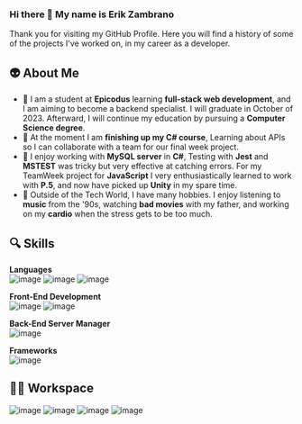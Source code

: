 ### Hi there 👋 My name is Erik Zambrano 

Thank you for visiting my GitHub Profile. Here you will find a history of some of the projects I've worked on, in my career as a developer.

👽️ About Me
---
- 🌱 I am a student at **Epicodus** learning **full-stack web development**, and I am aiming to become a backend specialist. I will graduate in October of 2023. Afterward, I will continue my education by pursuing a **Computer Science degree**.
- 🔭 At the moment I am **finishing up my C# course**, Learning about APIs so I can collaborate with a team for our final week project.
- 👔 I enjoy working with **MySQL server** in **C#**, Testing with **Jest** and **MSTEST** was tricky but very effective at catching errors. For my TeamWeek project for **JavaScript** I very enthusiastically learned to work with **P.5**, and now have picked up **Unity** in my spare time. 
- 🧵 Outside of the Tech World, I have many hobbies. I enjoy listening to **music** from the '90s, watching **bad movies** with my father, and working on my **cardio** when the stress gets to be too much.

🔍️ Skills
---
**Languages** <br>
![image](https://img.shields.io/badge/HTML5-E34F26?style=for-the-badge&logo=html5&logoColor=white) ![image](https://img.shields.io/badge/JavaScript-F7DF1E?style=for-the-badge&logo=javascript&logoColor=black)  ![image](https://img.shields.io/badge/C%23-239120?style=for-the-badge&logo=c-sharp&logoColor=white) 

**Front-End Development** <br>
![image](https://img.shields.io/badge/CSS3-1572B6?style=for-the-badge&logo=css3&logoColor=white) ![image](https://img.shields.io/badge/Bootstrap-563D7C?style=for-the-badge&logo=bootstrap&logoColor=white) 

**Back-End Server Manager** <br>
![image](https://img.shields.io/badge/MySQL-00000F?style=for-the-badge&logo=mysql&logoColor=white)

**Frameworks** <br>
![image](https://img.shields.io/badge/.NET-5C2D91?style=for-the-badge&logo=.net&logoColor=white)

🧑‍💻 Workspace
---
![image](https://img.shields.io/badge/Intel-Core_i5_10th-0071C5?style=for-the-badge&logo=intel&logoColor=white) ![image](https://img.shields.io/badge/NVIDIA-GTX1650-76B900?style=for-the-badge&logo=nvidia&logoColor=white) ![image](https://img.shields.io/badge/Windows-0078D6?style=for-the-badge&logo=windows&logoColor=white) ![image](	https://img.shields.io/badge/Visual_Studio_Code-0078D4?style=for-the-badge&logo=visual%20studio%20code&logoColor=white)
